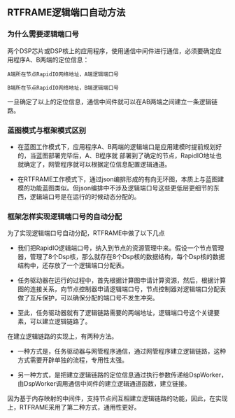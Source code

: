 ## RTFRAME逻辑端口自动方法

### 为什么需要逻辑端口号

两个DSP芯片或DSP核上的应用程序，使用通信中间件进行通信，必须要确定应用程序A、B两端的定位信息：

```
A端所在节点RapidIO网络地址，A端逻辑端口号

B端所在节点RapidIO网络地址，B端逻辑端口号
```

一旦确定了以上的定位信息，通信中间件就可以在AB两端之间建立一条逻辑链路。

### 蓝图模式与框架模式区别

* 在蓝图工作模式下，应用程序A、B两端的逻辑端口是应用建模时提前规划好的，当蓝图部署完毕后，A、B程序就
部署到了确定的节点，RapidIO地址也就确定了，网管程序就可以根据定位信息配置逻辑通道。

* 在RTFRAME工作模式下，通过json编排形成的有向无环图，本质上与蓝图建模的功能蓝图类似。但json编排中不涉及逻辑端口号这些更低层更细节的东西，逻辑端口号是在运行的时候动态分配的。

### 框架怎样实现逻辑端口号的自动分配

为了实现逻辑端口号自动分配，RTFRAME中做了以下几点
* 我们把RapidIO逻辑端口号，纳入到节点的资源管理中来。假设一个节点管理器，管理了8个Dsp核，那么就存在8个Dsp核的数据结构，每个Dsp核的数据结构中，还存放了一个逻辑端口分配表。

* 任务驱动器在运行的过程中，首先根据计算图申请计算资源，然后，根据计算图的连接关系，向节点控制器申请逻辑端口号，节点控制器对逻辑端口分配表做了互斥保护，可以确保分配的端口号不发生冲突。

* 至此，任务驱动器就有了逻辑链路需要的两端地址，逻辑端口号这个关键要素，可以建立逻辑链路了。

在建立逻辑链路的实现上，有两种方法。

* 一种方式是，任务驱动器与网管程序通信，通过网管程序建立逻辑链路，这种方式需要开辟单独的流程，专用性太强。

* 另一种方式，是把建立逻辑链路的定位信息通过执行参数传递给DspWorker，由DspWorker调用通信中间件的建立逻辑通道函数，建立链接。

因为基于内存映射的中间件，支持节点间互相建立逻辑链路的功能，因此，在实现上，RTFRAME采用了第二种方式，通用性更好。
